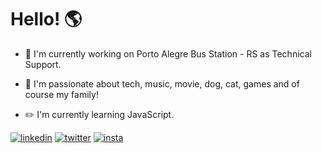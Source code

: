 # Hello! :earth_americas:


- :office: I'm currently working on Porto Alegre Bus Station - RS as Technical Support.

- :blue_heart: I'm passionate about tech, music, movie, dog, cat, games and of course my family!

- :pencil2: I'm currently learning JavaScript. 

[![linkedin](https://i.ibb.co/nzgW6pt/linkedin.png)](https://www.linkedin.com/in/lucasrmagalhaes/) 
[![twitter](https://i.ibb.co/7SrzrbY/twitter.png)](https://twitter.com/lcs_maluro) 
[![insta](https://i.ibb.co/D8tNcZ0/instagram.png)](https://www.instagram.com/darosa.ti/?hl=pt-br)